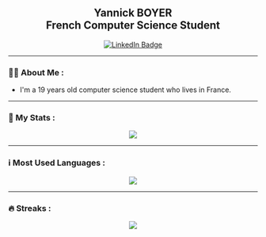 <div id="header" align="center" >

  <h2>Yannick BOYER<br>French Computer Science Student</h2>
  <div>
    <a href="https://www.linkedin.com/in/yannick-boyer-a06229171/">
      <img src="https://img.shields.io/badge/LinkedIn-blue?style=for-the-badge&logo=linkedin&logoColor=white" alt="LinkedIn Badge"/>
    </a>
  </div>
</div>

---

### 👨‍💻 About Me :

- I'm a 19 years old computer science student who lives in France.


---

 ### :100: My Stats :

<div align="center">
 <img class="img" src="https://github-readme-stats.vercel.app/api?username=Yannick2510&show_icons=true&theme=radical" />
</div>

---

 ### :information_source: Most Used Languages :

<div align="center">
 <img class="img" src="https://github-readme-stats.vercel.app/api/top-langs/?username=Yannick2510&theme=radical&layout=compact" />
</div> 

---

 ### :fire: Streaks :

<div align="center">
 <img class="img" src="http://github-readme-streak-stats.herokuapp.com?user=Yannick2510&theme=dark&theme=radical" />
</div>
